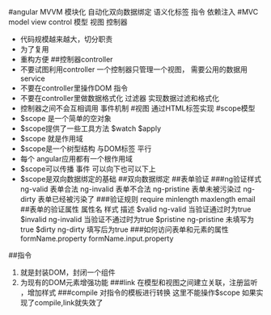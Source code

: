 #angular
MVVM
模块化
自动化双向数据绑定
语义化标签 指令
依赖注入
#MVC
model view control
模型   视图  控制器
- 代码规模越来越大，切分职责
- 为了复用
- 重构方便 
##控制器controller
- 不要试图利用controller 一个控制器只管理一个视图， 需要公用的数据用service
- 不要在controller里操作DOM 指令
- 不要在controller里做数据格式化 过滤器 实现数据过滤和格式化
- 控制器之间不会互相调用 事件机制
#视图
通过HTML标签实现
#scope模型
- $scope 是一个简单的空对象
- $scope提供了一些工具方法 $watch $apply
- $scope 就是作用域
- $scope是一个树型结构 与DOM标签 平行
- 每个 angular应用都有一个根作用域
- $scope可以传播 事件 可以向下也可以下上
- $scope是双向数据绑定的基础
##双向数据绑定
##表单验证
###ng验证样式
ng-valid 表单合法
ng-invalid 表单不合法
ng-pristine 表单未被污染过
ng-dirty 表单已经被污染了
###验证规则
require minlength maxlength email
##表单的验证属性
属性名 样式 描述
$valid ng-valid 当验证通过时为true
$invalid ng-invalid 当验证不通过时为true
$pristine  ng-pristine        未填写为true
$dirty     ng-dirty             填写后为true
###如何访问表单和元素的属性
formName.property
formName.input.property

##指令
1. 就是封装DOM，封闭一个组件
2. 为现有的DOM元素增强功能
###link
在模型和视图之间建立关联，注册监听 ，增加样式
###compile
对指令的模板进行转换
这里不能操作$scope
如果实现了compile,link就失效了


